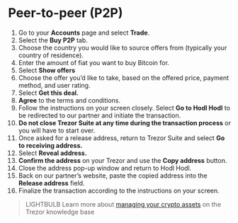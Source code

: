 # Peer-to-peer (P2P)

1. Go to your **Accounts** page and select **Trade**.
2. Select the **Buy P2P** tab.
3. Choose the country you would like to source offers from (typically your country of residence).
4. Enter the amount of fiat you want to buy Bitcoin for.
5. Select **Show offers**
6. Choose the offer you’d like to take, based on the offered price, payment method, and user rating.
7. Select **Get this deal.**
8. **Agree** to the terms and conditions.
9. Follow the instructions on your screen closely. Select **Go to Hodl Hodl** to be redirected to our partner and initiate the transaction.
10. **Do not close Trezor Suite at any time during the transaction process** or you will have to start over.
11. Once asked for a release address, return to Trezor Suite and select **Go to receiving address.**
12. Select **Reveal address.**
13. **Confirm the address** on your Trezor and use the **Copy address** button.
14. Close the address pop-up window and return to Hodl Hodl.
15. Back on our partner’s website, paste the copied address into the **Release address** field.
16. Finalize the transaction according to the instructions on your screen.

> LIGHTBULB Learn more about [managing your crypto assets](https://trezor.io/learn/c/trezor-suite-app) on the Trezor knowledge base
